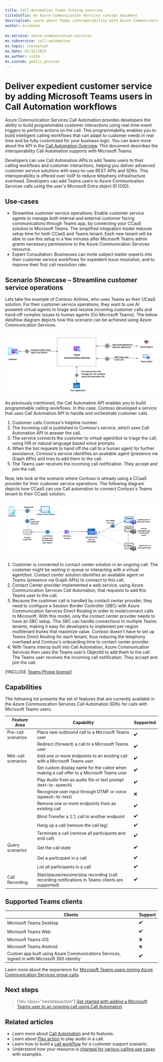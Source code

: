 ```yaml
---
title: Call Automation Teams Interop overview
titleSuffix: An Azure Communication Services concept document
description: Learn about Teams interoperability with Azure Communication Services Call Automation.
author: ovishesh

ms.service: azure-communication-services
ms.subservice: call-automation
ms.topic: conceptual
ms.date: 02/22/2023
ms.author: visho
ms.custom: public_preview
---
```


# Deliver expedient customer service by adding Microsoft Teams users in Call Automation workflows

Azure Communication Services Call Automation provides developers the ability to build programmable customer interactions using real-time event triggers to perform actions on the call. This programmability enables you to build intelligent calling workflows that can adapt to customer needs in real time and be fully customized for your business logic. You can learn more about the API in the [Call Automation Overview](./call-automation.md). This document describes the interoperability Call Automation supports with Microsoft Teams.

Developers can use Call Automation APIs to add Teams users to their calling workflows and customer interactions, helping you deliver advanced customer service solutions​ with easy-to-use REST APIs and SDKs. This interoperability is offered over VoIP to reduce telephony infrastructure overhead. Developers can add Teams users to Azure Communication Services calls using the user's Microsoft Entra object ID (OID).  

## Use-cases
- Streamline customer service operations: Enable customer service agents to manage both internal and external customer facing communications through Teams app, by connecting your CCaaS solution to Microsoft Teams. The simplified integration model reduces setup time for both CCaaS and Teams tenant. Each new tenant will be able to use this setup in a few minutes after Microsoft Teams admin grants necessary permissions to the Azure Communication Services resource.
- Expert Consultation: Businesses can invite subject matter experts into their customer service workflows for expedient issue resolution, and to improve their first call resolution rate. 

## Scenario Showcase – Streamline customer service operations
Lets take the example of Contoso Airlines, who uses Teams as their UCaaS solution. For their customer service operations, they want to use AI powered virtual agents to triage and resolve incoming customer calls and hand-off complex issues to human agents (On Microsoft Teams). The below dataflow diagram depicts how this scenario can be achieved using Azure Communication Services.  

[ ![Diagram of calling flow for a customer service with Microsoft Teams and Call Automation.](./media/call-automation-teams-interop.png)](./media/call-automation-teams-interop.png#lightbox)

As previously mentioned, the Call Automation API enables you to build programmable calling workflows. In this case, Contoso developed a service that uses Call Automation API to handle and orchestrate customer calls.  
1. Customer calls Contoso's helpline number.
2. The incoming call is published to Contoso's service, which uses Call Automation API to answer the call.
3. The service connects the customer to virtual agent/bot to triage the call, using IVR or natural language based voice prompts.
4. When the bot requests to hand off the call to a human agent for further assistance,  Contoso's service identifies an available agent (presence via Graph APIs) and tries to add them to the call.
5. The Teams user receives the incoming call notification. They accept and join the call. 

Now, lets look at the scenario where Contoso is already using a CCaaS provider for their customer service operations. The following diagram depicts how CCaaS can use Call automation to connect Contoso's Teams tenant to their CCaaS solution.

[ ![Diagram of calling flow for a contact center provider with Microsoft Teams and Call Automation.](./media/call-automation-teams-interop-ccaas.png)](./media/call-automation-teams-interop-ccaas.png#lightbox)

1. Customer is connected to contact center solution in an ongoing call. The customer might be waiting in queue or interacting with a virtual agent/bot. Contact center solution identifies an available agent on Teams (presence via Graph APIs) to connect to this call.
1. Contact Center provider implemented a web service, using Azure Communication Services Call Automation, that requests to add this Teams user to the call. 
3. Because the customer call is handled by contact center provider, they need to configure a Session Border Controller (SBC) with Azure Communication Services Direct Routing in order to route/connect calls to Microsoft. With this model, only the contact center provider needs to have an SBC setup. This SBC can handle connections to multiple Teams tenants, making it easy for developers to implement per-region multitenant trunks that maximize value. Contoso doesn't have to set up Teams Direct Routing for each tenant, thus reducing the telephony overhead and Contoso's onboarding time to contact center provider. 
1. With Teams interop built into Call Automation, Azure Communication Services then uses the Teams user’s ObjectId to add them to the call. The Teams user receives the incoming call notification. They accept and join the call. 

[!INCLUDE [Teams Phone license](../../includes/teams-phone-license-include.md)]

## Capabilities

The following list presents the set of features that are currently available in the Azure Communication Services Call Automation SDKs for calls with Microsoft Teams users.

| Feature Area          | Capability                                        | Supported |
| ----------------------| -----------------------------------------------   | ------ | 
| Pre-call scenarios    | Place new outbound call to a Microsoft Teams user  | ✔️    | 
|                       | Redirect (forward) a call to a Microsoft Teams user | ✔️    | 
| Mid-call scenarios    | Add one or more endpoints to an existing call with a Microsoft Teams user     | ✔️    | 
|                       | Set custom display name for the callee when making a call offer to a Microsoft Teams user | ✔️    |
|                       | Play Audio from an audio file or text prompt (text-to-speech)   | ✔️    |
|                       | Recognize user input through DTMF or voice (speech-to-text)  | ❌    | 
|                       | Remove one or more endpoints from an existing call| ✔️    | 
|                       | Blind Transfer a 1:1 call to another endpoint     | ✔️    |
|                       | Hang up a call (remove the call leg)              | ✔️    |
|                       | Terminate a call (remove all participants and end call)| ✔️ | 
| Query scenarios       | Get the call state                                | ✔️    | 
|                       | Get a participant in a call                       | ✔️    | 
|                       | List all participants in a call                   | ✔️    | 
| Call Recording        | Start/pause/resume/stop recording (call recording notifications in Teams clients are supported)  | ✔️    |

## Supported Teams clients

| Clients          | Support     |
| -----------------| ----------- |
| Microsoft Teams Desktop | ✔️ |
| Microsoft Teams Web | ✔️ |
| Microsoft Teams iOS | ❌ |
| Microsoft Teams Android | ❌ |
| Custom app built using Azure Communications Services, signed in with Microsoft 365 Identity |✔️ |

Learn more about the experience for [Microsoft Teams users joining Azure Communication Services group calls](../interop/teams-interop-group-calls.md).

## Next steps

> [!div class="nextstepaction"]
> [Get started with adding a Microsoft Teams user to an ongoing call using Call Automation](./../../how-tos/call-automation/teams-interop-call-automation.md)

## Related articles

- Learn more about [Call Automation](../../concepts/call-automation/call-automation.md) and its features.
- Learn about [Play action](../../concepts/call-automation/play-Action.md) to play audio in a call.
- Learn how to build a [call workflow](../../quickstarts/call-automation/callflows-for-customer-interactions.md) for a customer support scenario.
- Understand how your resource is [charged for various calling use cases](../pricing.md) with examples.
